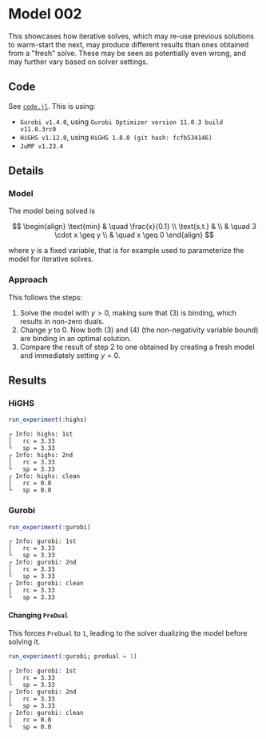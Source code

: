 # Model 002

This showcases how iterative solves, which may re-use previous solutions to warm-start the next, may produce different results than ones obtained from a "fresh" solve. These may be seen as potentially even wrong, and may further vary based on solver settings.

## Code

See [`code.jl`](./code.jl). This is using:

- `Gurobi v1.4.0`, using `Gurobi Optimizer version 11.0.3 build v11.0.3rc0`
- `HiGHS v1.12.0`, using `HiGHS 1.8.0 (git hash: fcfb534146)`
- `JuMP v1.23.4`

## Details

### Model

The model being solved is

$$
\begin{align}
    \text{min} & \quad \frac{x}{0.1} \\
    \text{s.t.} & \\
    & \quad 3 \cdot x \geq y \\
    & \quad x \geq 0
\end{align}
$$

where $y$ is a fixed variable, that is for example used to parameterize the model for iterative solves.

### Approach

This follows the steps:

1. Solve the model with $y > 0$, making sure that $(3)$ is binding, which results in non-zero duals.
2. Change $y$ to $0$. Now both $(3)$ and $(4)$ (the non-negativity variable bound) are binding in an optimal solution.
3. Compare the result of step 2 to one obtained by creating a fresh model and immediately setting $y = 0$.

## Results

### HiGHS

```julia
run_experiment(:highs)
```

```console
┌ Info: highs: 1st
│   rc = 3.33
└   sp = 3.33
┌ Info: highs: 2nd
│   rc = 3.33
└   sp = 3.33
┌ Info: highs: clean
│   rc = 0.0
└   sp = 0.0
```

### Gurobi

```julia
run_experiment(:gurobi)
```

```console
┌ Info: gurobi: 1st
│   rc = 3.33
└   sp = 3.33
┌ Info: gurobi: 2nd
│   rc = 3.33
└   sp = 3.33
┌ Info: gurobi: clean
│   rc = 3.33
└   sp = 3.33
```

#### Changing `PreDual`

This forces `PreDual` to `1`, leading to the solver dualizing the model before solving it.

```julia
run_experiment(:gurobi; predual = 1)
```

```console
┌ Info: gurobi: 1st
│   rc = 3.33
└   sp = 3.33
┌ Info: gurobi: 2nd
│   rc = 3.33
└   sp = 3.33
┌ Info: gurobi: clean
│   rc = 0.0
└   sp = 0.0
```
